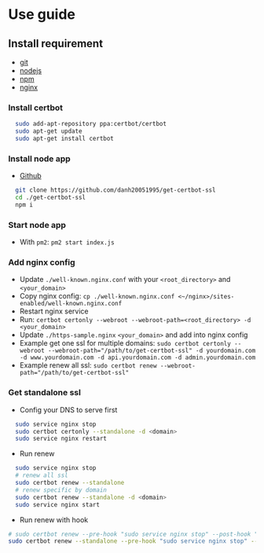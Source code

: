 # Use guide

## Install requirement

- [git](https://git-scm.com/)
- [nodejs](https://nodejs.org)
- [npm](https://www.npmjs.com/)
- [nginx](https://www.nginx.com/)

### Install certbot

```bash
  sudo add-apt-repository ppa:certbot/certbot
  sudo apt-get update
  sudo apt-get install certbot
```

### Install node app

- [Github](https://github.com/danh20051995/get-certbot-ssl)

```bash
  git clone https://github.com/danh20051995/get-certbot-ssl
  cd ./get-certbot-ssl
  npm i
```

### Start node app

- With `pm2`: `pm2 start index.js`

### Add nginx config

- Update `./well-known.nginx.conf` with your `<root_directory>` and `<your_domain>`
- Copy nginx config: `cp ./well-known.nginx.conf <~/nginx>/sites-enabled/well-known.nginx.conf`
- Restart nginx service
- Run: `certbot certonly --webroot --webroot-path=<root_directory> -d <your_domain>`
- Update `./https-sample.nginx` `<your_domain>` and add into nginx config
- Example get one ssl for multiple domains: `sudo certbot certonly --webroot --webroot-path="/path/to/get-certbot-ssl" -d yourdomain.com -d www.yourdomain.com -d api.yourdomain.com -d admin.yourdomain.com`
- Example renew all ssl: `sudo certbot renew --webroot-path="/path/to/get-certbot-ssl"`

### Get standalone ssl

- Config your DNS to serve first

```bash
  sudo service nginx stop
  sudo certbot certonly --standalone -d <domain>
  sudo service nginx restart
```

- Run renew

```bash
  sudo service nginx stop
  # renew all ssl
  sudo certbot renew --standalone
  # renew specific by domain
  sudo certbot renew --standalone -d <domain>
  sudo service nginx start
```

- Run renew with hook

```bash
# sudo certbot renew --pre-hook "sudo service nginx stop" --post-hook "sudo service nginx start"
sudo certbot renew --standalone --pre-hook "sudo service nginx stop" --post-hook "sudo service nginx start"
```
